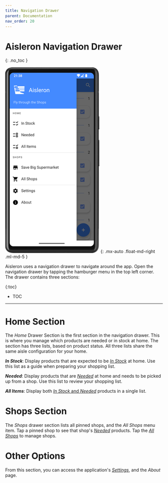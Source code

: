 ```yaml
---
title: Navigation Drawer
parent: Documentation
nav_order: 20
---
```


# Aisleron Navigation Drawer
{: .no_toc }

![Navigation Drawer](/assets/images/screenshots/alr-040-navigation-drawer.png)
{: .mx-auto .float-md-right .ml-md-5 }

Aisleron uses a navigation drawer to navigate around the app. Open the navigation drawer by tapping the hamburger menu in the top left corner. The drawer contains three sections:

{:toc}
* TOC

---

# Home Section 
The *Home* Drawer Section is the first section in the navigation drawer. This is where you manage which products are needed or in stock at home. The section has three lists, based on product status. All three lists share the same aisle configuration for your home.

***In Stock***: Display products that are expected to be [*In Stock*](/docs/documentation/product-list#in-stock-list) at home. Use this list as a guide when preparing your shopping list.

***Needed***: Display products that are [*Needed*](/docs/documentation/product-list#needed-list) at home and needs to be picked up from a shop. Use this list to review your shopping list.

***All Items***: Display both [*In Stock* and *Needed*](/docs/documentation/product-list#all-items-list) products in a single list.  

# Shops Section
The *Shops* drawer section lists all pinned shops, and the *All Shops* menu item. Tap a pinned shop to see that shop's [*Needed*](/docs/documentation/product-list#shop-list) products. Tap the [*All Shops*](/docs/documentation/manage-shops) to manage shops.

# Other Options
From this section, you can access the application's [*Settings*](/docs/documentation/settings), and the *About* page.
